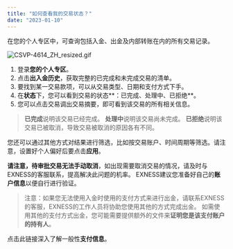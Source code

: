```yaml
---
title: "如何查看我的交易状态？"
date: "2023-01-10"
---
```


在您的个人专区中，可查询包括入金、出金及内部转账在内的所有交易记录。

![CSVP-4614_ZH_resized.gif](https://testingcf.jsdelivr.net/gh/jarlin8/OSS@main/exhelp/CSVP-4614_ZH_resized.gif)

1. 登录**您的个人专区**。
2. 点击**出入金历史**，获取完整的已完成和未完成交易的清单。
3. 要找到某一交易款项，可以从交易类型、日期和支付方式下手。
4. 在**状态**下，您可以看到交易的状态**：已完成、处理中、已拒绝**。
5. 您可以点击交易调出交易摘要，即可看到该交易的所有相关信息。

> **已完成**说明该交易已经完成。
> **处理中**说明该交易尚未完成。
> **已拒绝**说明该交易已被取消，导致交易被取消的原因各有不同。

您还可以通过其他方式对结果进行筛选，比如按交易账户、时间周期等筛选。请注意，设置好个人偏好后要点击**应用**。

**请注意，待审批交易无法手动取消**，如出现需要取消交易的情况，请及时与EXNESS的客服联系，提高解决此问题的机率。 EXNESS建议您准备好自己的**账户信息**以便自行进行验证。

> 注意：如果您无法使用入金时使用的支付方式来进行出金，请联系EXNESS的客服，EXNESS的工作人员将协助您使用其他的方式完成出金。 如需使用其他的支付方式出金，您可能需要提供额外的文件来**证明您是该支付账户的持有人**。

点击此链接深入了解一般性**支付信息**。
